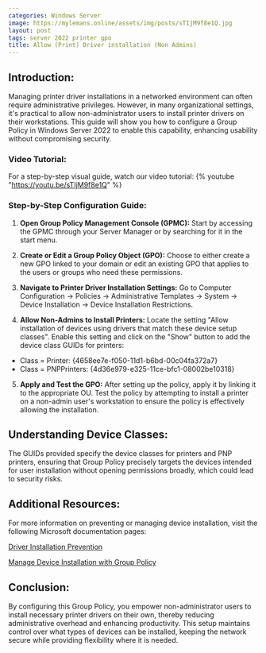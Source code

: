 ```yaml
---
categories: Windows Server
image: https://mylemans.online/assets/img/posts/sTIjM9f8e1Q.jpg
layout: post
tags: server 2022 printer gpo
title: Allow (Print) Driver installation (Non Admins)
---
```


## Introduction:

Managing printer driver installations in a networked environment can often require administrative privileges. However, in many organizational settings, it's practical to allow non-administrator users to install printer drivers on their workstations. This guide will show you how to configure a Group Policy in Windows Server 2022 to enable this capability, enhancing usability without compromising security.

### Video Tutorial:

For a step-by-step visual guide, watch our video tutorial:
{% youtube "https://youtu.be/sTIjM9f8e1Q" %}

### Step-by-Step Configuration Guide:

1) **Open Group Policy Management Console (GPMC):** Start by accessing the GPMC through your Server Manager or by searching for it in the start menu.

2) **Create or Edit a Group Policy Object (GPO):** Choose to either create a new GPO linked to your domain or edit an existing GPO that applies to the users or groups who need these permissions.

3) **Navigate to Printer Driver Installation Settings:** Go to Computer Configuration -> Policies -> Administrative Templates -> System -> Device Installation -> Device Installation Restrictions.

4) **Allow Non-Admins to Install Printers:** Locate the setting "Allow installation of devices using drivers that match these device setup classes". Enable this setting and click on the "Show" button to add the device class GUIDs for printers:
- Class = Printer: {4658ee7e-f050-11d1-b6bd-00c04fa372a7}
- Class = PNPPrinters: {4d36e979-e325-11ce-bfc1-08002be10318}
  
5) **Apply and Test the GPO:** After setting up the policy, apply it by linking it to the appropriate OU. Test the policy by attempting to install a printer on a non-admin user's workstation to ensure the policy is effectively allowing the installation.

## Understanding Device Classes:

The GUIDs provided specify the device classes for printers and PNP printers, ensuring that Group Policy precisely targets the devices intended for user installation without opening permissions broadly, which could lead to security risks.

## Additional Resources:

For more information on preventing or managing device installation, visit the following Microsoft documentation pages:

[Driver Installation Prevention](https://learn.microsoft.com/en-us/windows/security/threat-protection/security-policy-settings/devices-prevent-users-from-installing-printer-drivers)

[Manage Device Installation with Group Policy](https://learn.microsoft.com/en-us/windows/client-management/manage-device-installation-with-group-policy)

## Conclusion:

By configuring this Group Policy, you empower non-administrator users to install necessary printer drivers on their own, thereby reducing administrative overhead and enhancing productivity. This setup maintains control over what types of devices can be installed, keeping the network secure while providing flexibility where it is needed.